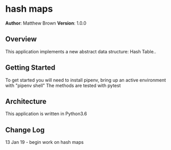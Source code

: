 # hash maps

**Author**: Matthew Brown
**Version**: 1.0.0

## Overview
This application implements a new abstract data structure: Hash Table..

## Getting Started
To get started you will need to install pipenv, bring up an active environment with "pipenv shell" The methods are tested with pytest

## Architecture
This application is written in Python3.6



## Change Log

13 Jan 19 - begin work on hash maps

